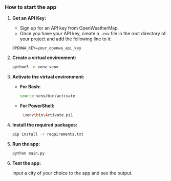 ### How to start the app

1. **Get an API Key:**

    - Sign up for an API key from OpenWeatherMap.
    - Once you have your API key, create a `.env` file in the root directory of your project and add the following line to it:
    
    ```env
    OPENWA_KEY=your_openwa_api_key
    ```

2. **Create a virtual environment:**

    ```sh
    python3 -m venv venv
    ```

3. **Activate the virtual environment:**

    - **For Bash:**
    
        ```sh
        source venv/bin/activate
        ```

    - **For PowerShell:**
    
        ```sh
        .\venv\bin\Activate.ps1
        ```

4. **Install the required packages:**

    ```sh
    pip install -r requirements.txt
    ```

5. **Run the app:**

    ```sh
    python main.py
    ```

6. **Test the app:**

    Input a city of your choice to the app and see the output.
